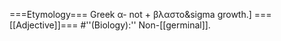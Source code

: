 ===Etymology===
Greek &alpha;- not + &beta;&lambda;&alpha;&sigma;&tau;&omicron;&sigma growth.]
===[[Adjective]]===
#''(Biology):'' Non-[[germinal]].